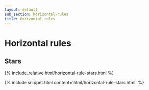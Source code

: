```yaml
---
layout: default
sub_section: horizontal-rules
title: Horizontal rules
---
```


# Horizontal rules

## Stars

<div class="site-showcase">
{% include_relative html/horizontal-rule-stars.html %}
</div>

{% include snippet.html content='html/horizontal-rule-stars.html' %}